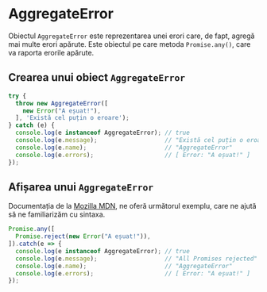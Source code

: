 # AggregateError

Obiectul `AggregateError` este reprezentarea unei erori care, de fapt, agregă mai multe erori apărute. Este obiectul pe care metoda `Promise.any()`, care va raporta erorile apărute.

## Crearea unui obiect `AggregateError`

```javascript
try {
  throw new AggregateError([
    new Error("A eșuat!"),
  ], 'Există cel puțin o eroare');
} catch (e) {
  console.log(e instanceof AggregateError); // true
  console.log(e.message);                   // "Există cel puțin o eroare"
  console.log(e.name);                      // "AggregateError"
  console.log(e.errors);                    // [ Error: "A eșuat!" ]
});
```

## Afișarea unui `AggregateError`

Documentația de la [Mozilla MDN](https://developer.mozilla.org/en-US/docs/Web/JavaScript/Reference/Global_Objects/AggregateError), ne oferă următorul exemplu, care ne ajută să ne familiarizăm cu sintaxa.

```javascript
Promise.any([
  Promise.reject(new Error("A eșuat!")),
]).catch(e => {
  console.log(e instanceof AggregateError); // true
  console.log(e.message);                   // "All Promises rejected"
  console.log(e.name);                      // "AggregateError"
  console.log(e.errors);                    // [ Error: "A eșuat!" ]
});
```
